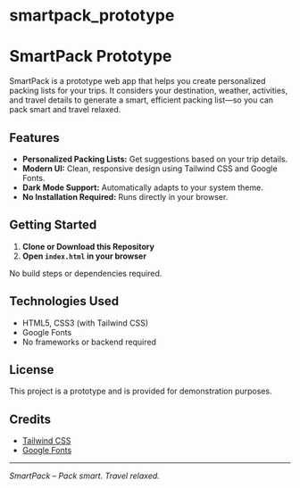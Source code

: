 # smartpack_prototype
SmartPack Prototype
===================

SmartPack is a prototype web app that helps you create personalized packing lists for your trips. It considers your destination, weather, activities, and travel details to generate a smart, efficient packing list—so you can pack smart and travel relaxed.

## Features

- **Personalized Packing Lists:** Get suggestions based on your trip details.
- **Modern UI:** Clean, responsive design using Tailwind CSS and Google Fonts.
- **Dark Mode Support:** Automatically adapts to your system theme.
- **No Installation Required:** Runs directly in your browser.

## Getting Started

1. **Clone or Download this Repository**
2. **Open `index.html` in your browser**

No build steps or dependencies required.

## Technologies Used

- HTML5, CSS3 (with Tailwind CSS)
- Google Fonts
- No frameworks or backend required

## License

This project is a prototype and is provided for demonstration purposes.

## Credits

- [Tailwind CSS](https://tailwindcss.com/)
- [Google Fonts](https://fonts.google.com/)

---

*SmartPack – Pack smart. Travel relaxed.*
